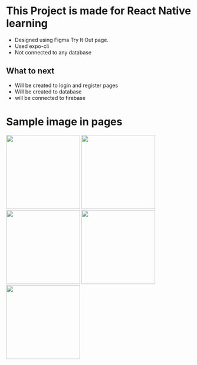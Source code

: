 # This Project is made for React Native learning

- Designed using Figma Try It Out page.
- Used expo-cli
- Not connected to any database

## What to next

- Will be created to login and register pages
- Will be created to database
- will be connected to firebase

# Sample image in pages

<img src="https://user-images.githubusercontent.com/71348963/147661978-ca68c35e-9a78-4413-8db5-ee8e2b385dcf.jpeg">
<img src="https://user-images.githubusercontent.com/71348963/147661985-d18b0bb8-50b8-4d91-8736-b2af446526f3.jpeg">
<img src="https://user-images.githubusercontent.com/71348963/147661980-81475b16-80a9-4815-a953-a2ed9700ed40.jpeg">
<img src="https://user-images.githubusercontent.com/71348963/147661981-d6671927-e43a-4b4a-b078-0f1fb4e4d2d6.jpeg">
<img src="https://user-images.githubusercontent.com/71348963/147661984-5526fa77-32a5-4d38-8c99-aa6cb7f44917.jpeg">


<style type="text/css">
    img {
        width: 200px;
    }
</style>
